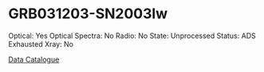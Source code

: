 # GRB031203-SN2003lw

Optical: Yes
Optical Spectra: No
Radio: No
State: Unprocessed
Status: ADS Exhausted
Xray: No

[Data Catalogue](GRB031203-SN2003lw%2060dffc28ec1148d7bd93119f2a7ec6fb/Data%20Catalogue%207e449d25372b424e973c14758fc5c8da.csv)